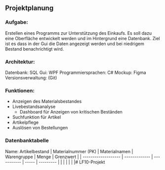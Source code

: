 ## Projektplanung
### Aufgabe:
Erstellen eines Programms zur Unterstützung des Einkaufs.
Es soll dazu eine Oberfläche entwickelt werden und im Hintergrund eine Datenbank.
Ziel ist es dass in der Gui die Daten angezeigt werden und bei niedrigem Bestand benachrichtigt wird.

### Architektur:
Datenbank: SQL
Gui: WPF
Programmiersprachen: C#
Mockup: Figma
Versionsverwaltung: (Git)

### Funktionen:
- Anzeigen des Materialsbestandes
- Livebestandsanalyse
	- Dashboard für Anzeigen von kritischen Beständen
- Suchfunktion für Artikel
- Artikelpflege
- Auslösen von Bestellungen


### Datenbanktabelle
Name: Artikelbestand
| Materialnummer (PK) | Materialnamen | Warengruppe | Menge | Grenzwert |
| ------------------- | ------------- | ----------- | ----- | --------- |
|                     |               |             |       |           |#   L F 1 0 - P r o j e k t  
 